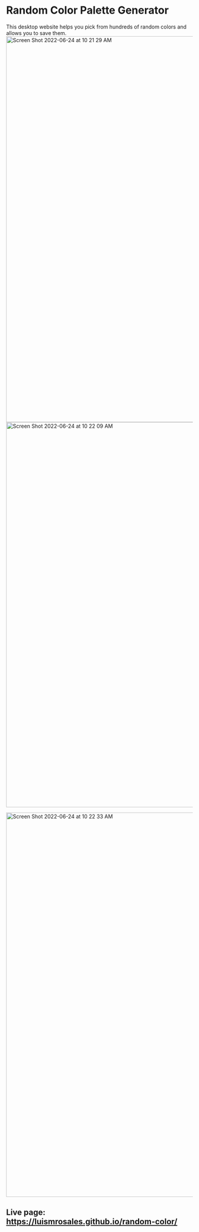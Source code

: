 # Random Color Palette Generator

This desktop website helps you pick from hundreds of random colors and allows you to save them.
<img width="1041" alt="Screen Shot 2022-06-24 at 10 21 29 AM" src="https://user-images.githubusercontent.com/82245627/175559636-684782b6-288c-48dd-9563-e1d7b24dc361.png">
<img width="1039" alt="Screen Shot 2022-06-24 at 10 22 09 AM" src="https://user-images.githubusercontent.com/82245627/175559644-937c5ffa-fb66-48e9-8459-7ab54f576c68.png">

<img width="1037" alt="Screen Shot 2022-06-24 at 10 22 33 AM" src="https://user-images.githubusercontent.com/82245627/175559661-c9302ab6-47a3-414e-92b0-257d4a318881.png">

## Live page: https://luismrosales.github.io/random-color/
